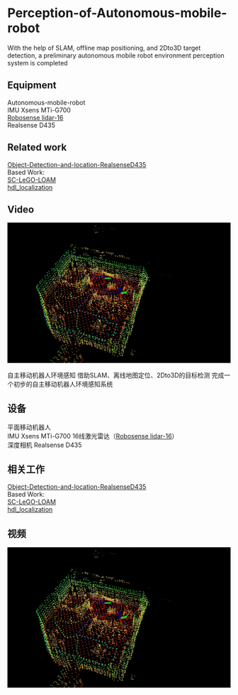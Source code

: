 # Perception-of-Autonomous-mobile-robot
With the help of SLAM, offline map positioning, and 2Dto3D target detection, a preliminary autonomous mobile robot environment perception system is completed
## Equipment
Autonomous-mobile-robot  
IMU Xsens MTi-G700   
[Robosense lidar-16 ](https://github.com/RoboSense-LiDAR/rs_driver)   
Realsense D435  
## Related work
[Object-Detection-and-location-RealsenseD435
](https://github.com/Mazhichaoruya/Object-Detection-and-location-RealsenseD435)  
Based Work:  
[SC-LeGO-LOAM](https://github.com/irapkaist/SC-LeGO-LOAM)  
[hdl_localization](https://github.com/koide3/hdl_localization)  
## Video
[![Watch the video](https://github.com/Mazhichaoruya/Perception-of-Autonomous-mobile-robot/blob/master/image/image.png)](https://www.youtube.com/watch?v=VE7d3ZQzOLY&t=19s)

自主移动机器人环境感知
借助SLAM、离线地图定位、2Dto3D的目标检测 完成一个初步的自主移动机器人环境感知系统
## 设备
平面移动机器人  
IMU Xsens MTi-G700 
16线激光雷达（[Robosense lidar-16](https://github.com/RoboSense-LiDAR/rs_driver)）  
深度相机 Realsense D435

## 相关工作
[Object-Detection-and-location-RealsenseD435
](https://github.com/Mazhichaoruya/Object-Detection-and-location-RealsenseD435)  
Based Work:  
[SC-LeGO-LOAM](https://github.com/irapkaist/SC-LeGO-LOAM)  
[hdl_localization](https://github.com/koide3/hdl_localization)  
## 视频
[![Watch the video](https://github.com/Mazhichaoruya/Perception-of-Autonomous-mobile-robot/blob/master/image/image.png)](https://www.bilibili.com/video/BV1ND4y1d758)


